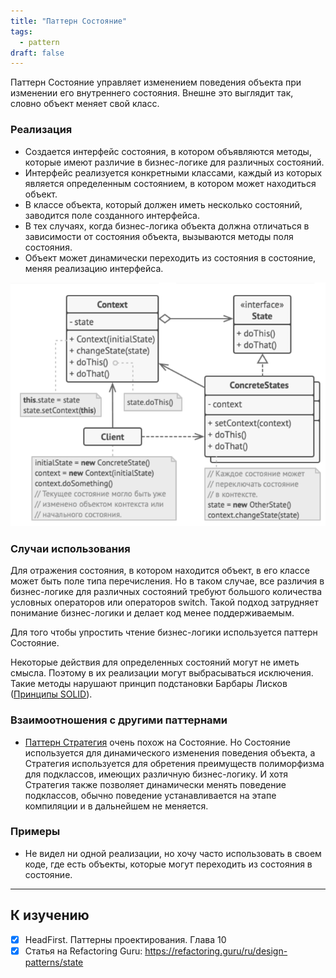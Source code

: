 ```yaml
---
title: "Паттерн Состояние"
tags:
  - pattern
draft: false
---
```


Паттерн Состояние управляет изменением поведения объекта при изменении его внутреннего состояния. Внешне это выглядит так, словно объект меняет свой класс.

### Реализация

- Создается интерфейс состояния, в котором объявляются методы, которые имеют различие в бизнес-логике для различных состояний.
- Интерфейс реализуется конкретными классами, каждый из которых является определенным состоянием, в котором может находиться объект.
- В классе объекта, который должен иметь несколько состояний, заводится поле созданного интерфейса.
- В тех случаях, когда бизнес-логика объекта должна отличаться в зависимости от состояния объекта, вызываются методы поля состояния.
- Объект может динамически переходить из состояния в состояние, меняя реализацию интерфейса.

![State pattern](../../images/state_pattern.png)

### Случаи использования

Для отражения состояния, в котором находится объект, в его классе может быть поле типа перечисления. Но в таком случае, все различия в бизнес-логике для различных состояний требуют большого количества условных операторов или операторов switch. Такой подход затрудняет понимание бизнес-логики и делает код менее поддерживаемым.

Для того чтобы упростить чтение бизнес-логики используется паттерн Состояние.

Некоторые действия для определенных состояний могут не иметь смысла. Поэтому в их реализации могут выбрасываться исключения. Такие методы нарушают принцип подстановки Барбары Лисков ([Принципы SOLID](evernote:///view/170585988/s440/9decc247-e39c-d9cf-b32c-b845d8f9fa8c/48961e8e-4a2c-4d01-818a-19d7bfdff159/)).

### Взаимоотношения с другими паттернами

- [Паттерн Стратегия](strategy.md) очень похож на Состояние. Но Состояние используется для динамического изменения поведения объекта, а Стратегия используется для обретения преимуществ полиморфизма для подклассов, имеющих различную бизнес-логику. И хотя Стратегия также позволяет динамически менять поведение подклассов, обычно поведение устанавливается на этапе компиляции и в дальнейшем не меняется.

### Примеры

- Не видел ни одной реализации, но хочу часто использовать в своем коде, где есть объекты, которые могут переходить из состояния в состояние.

---
## К изучению
- [X] HeadFirst. Паттерны проектирования. Глава 10
- [X] Статья на Refactoring Guru: https://refactoring.guru/ru/design-patterns/state